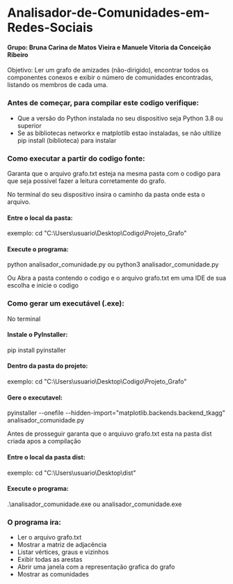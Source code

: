 # Analisador-de-Comunidades-em-Redes-Sociais
#### Grupo: Bruna Carina de Matos Vieira e Manuele Vitoria da Conceição Ribeiro
 Objetivo: Ler um grafo de amizades (não-dirigido), encontrar todos os componentes conexos e exibir o número de comunidades encontradas, listando os membros de cada uma.


### Antes de começar, para compilar este codigo verifique:

- Que a versão do Python instalada no seu dispositivo seja Python 3.8 ou superior
- Se as bibliotecas networkx e matplotlib estao instaladas, se não ultilize pip install (biblioteca) para instalar

### Como executar a partir do codigo fonte: 
Garanta que o arquivo grafo.txt esteja na mesma pasta com o codigo para que seja possivel fazer a leitura corretamente
do grafo.

No terminal do seu dispositivo insira o caminho da pasta onde esta o arquivo.
#### Entre o local da pasta: 
exemplo: cd "C:\Users\usuario\Desktop\Codigo\Projeto_Grafo"

#### Execute o programa:
python analisador_comunidade.py ou python3 analisador_comunidade.py

Ou
Abra a pasta contendo o codigo e o arquivo grafo.txt em uma IDE de sua escolha e inicie o codigo

### Como gerar um executável (.exe):
No terminal
#### Instale o PyInstaller:
pip install pyinstaller

#### Dentro da pasta do projeto:
exemplo: cd "C:\Users\usuario\Desktop\Codigo\Projeto_Grafo"

#### Gere o executavel:
pyinstaller --onefile --hidden-import="matplotlib.backends.backend_tkagg" analisador_comunidade.py

Antes de prosseguir garanta que o arquiuvo grafo.txt esta na pasta dist criada apos a compilação

#### Entre o local da pasta dist: 
exemplo: cd "C:\Users\usuario\Desktop\dist"

#### Execute o programa:
.\analisador_comunidade.exe ou analisador_comunidade.exe

### O programa ira:

- Ler o arquivo grafo.txt
- Mostrar a matriz de adjacência
- Listar vértices, graus e vizinhos
- Exibir todas as arestas
- Abrir uma janela com a representação grafica do grafo
- Mostrar as comunidades






